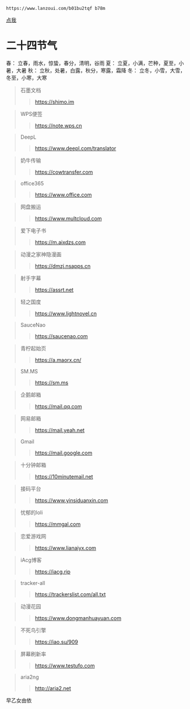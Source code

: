 ```
https://www.lanzoui.com/b01bu2tqf b78m
```
[点我](ssr://MTE2LjE2My4xNC4xMzozOTYyMDpvcmlnaW46YWVzLTEyOC1jdHI6cGxhaW46U3poNE5WZ3ovP29iZnNwYXJhbT0mcHJvdG9wYXJhbT0mcmVtYXJrcz02WldfNXJLWjZJR1U2WUNhTGVhV3NPV0tvT1dkb1VGNmRYSmxXMDFkVy1XQWplZU9oem94TGpGZCZncm91cD1RMjl5WkVOc2IzVms)

# 二十四节气

春： 立春，雨水，惊蛰，春分，清明，谷雨
夏： 立夏，小满，芒种，夏至，小暑，大暑
秋： 立秋，处暑，白露，秋分，寒露，霜降
冬： 立冬，小雪，大雪，冬至，小寒，大寒


> 石墨文档
>
>> https://shimo.im

> WPS便签
>
>> https://note.wps.cn

> DeepL
>
>> https://www.deepl.com/translator

> 奶牛传输
>
>> https://cowtransfer.com

> office365
>
>> https://www.office.com

> 网盘搬运
>
>> https://www.multcloud.com

> 爱下电子书
>
>> https://m.aixdzs.com

> 动漫之家神隐漫画
>
>> https://dmzj.nsapps.cn

> 射手字幕
>
>> https://assrt.net

> 轻之国度
>
>> https://www.lightnovel.cn

> SauceNao
>
>> https://saucenao.com

> 青柠起始页
>
>> https://a.maorx.cn/

> SM.MS
>
>> https://sm.ms

> 企鹅邮箱
>
>> https://mail.qq.com

> 网易邮箱
>
>> https://mail.yeah.net

> Gmail
>
>> https://mail.google.com

> 十分钟邮箱
>
>> https://10minutemail.net

> 接码平台
>
>> https://www.yinsiduanxin.com

> 忧郁的loli
>
>> https://mmgal.com

> 恋爱游戏网
>
>> https://www.lianaiyx.com

> iAcg博客
>
>> https://iacg.rip

> tracker-all
>
>> https://trackerslist.com/all.txt

> 动漫花园
>
>> https://www.dongmanhuayuan.com

> 不死鸟引擎
>
>> https://iao.su/909

> 屏幕刷新率
>
>> https://www.testufo.com

> aria2ng
>
>> http://aria2.net

早乙女由依
